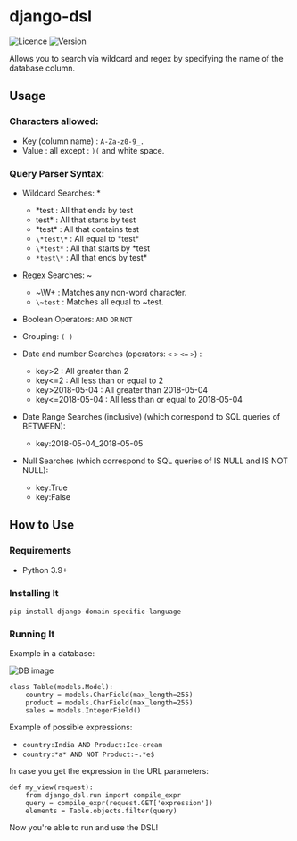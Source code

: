 # django-dsl

![Licence](https://img.shields.io/github/license/treussart/django-dsl.svg) ![Version](https://img.shields.io/github/tag/treussart/django-dsl.svg)

Allows you to search via wildcard and regex by specifying the name of the database column.

## Usage

### Characters allowed:

* Key (column name) : `A-Za-z0-9_.`
* Value : all except : `)(` and white space.

### Query Parser Syntax:

* Wildcard Searches: *

  * *test : All that ends by test
  * test* : All that starts by test
  * \*test* : All that contains test
  * `\*test\*` : All equal to \*test\*
  * `\*test*` : All that starts by *test
  * `*test\*` : All that ends by test*
* [Regex](https://docs.python.org/3/library/re.html) Searches: ~
  * ~\W+ : Matches any non-word character.
  * `\~test` : Matches all equal to ~test.
* Boolean Operators: `AND` `OR` `NOT`
* Grouping: `( )`
* Date and number Searches (operators: `<` `>` `<=` `>`) :

  * key>2 : All greater than 2
  * key<=2 : All less than or equal to 2
  * key>2018-05-04 : All greater than 2018-05-04
  * key<=2018-05-04 : All less than or equal to 2018-05-04
* Date Range Searches (inclusive) (which correspond to SQL queries of BETWEEN):
  * key:2018-05-04_2018-05-05
* Null Searches (which correspond to SQL queries of IS NULL and IS NOT NULL):

  * key:True
  * key:False


## How to Use

### Requirements

- Python 3.9+

### Installing It

    pip install django-domain-specific-language

### Running It

Example in a database:

![DB image](https://raw.githubusercontent.com/treussart/django-dsl/master/example-db.png)


    class Table(models.Model):
        country = models.CharField(max_length=255)
        product = models.CharField(max_length=255)
        sales = models.IntegerField()


Example of possible expressions:

* `country:India AND Product:Ice-cream`
* `country:*a* AND NOT Product:~.*e$`

In case you get the expression in the URL parameters:

    def my_view(request):
        from django_dsl.run import compile_expr
        query = compile_expr(request.GET['expression'])
        elements = Table.objects.filter(query)

Now you're able to run and use the DSL!
